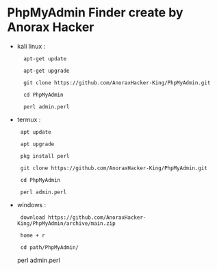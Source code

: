 # PhpMyAdmin Finder create by Anorax Hacker

- kali linux : 

        apt-get update
    
        apt-get upgrade
    
        git clone https://github.com/AnoraxHacker-King/PhpMyAdmin.git
    
        cd PhpMyAdmin
    
        perl admin.perl

 - termux : 
   
        apt update
   
        apt upgrade
   
        pkg install perl
   
        git clone https://github.com/AnoraxHacker-King/PhpMyAdmin.git
   
        cd PhpMyAdmin
   
        perl admin.perl
    
 - windows : 
    
        download https://github.com/AnoraxHacker-King/PhpMyAdmin/archive/main.zip
    
        home + r
    
        cd path/PhpMyAdmin/
    
    perl admin.perl
